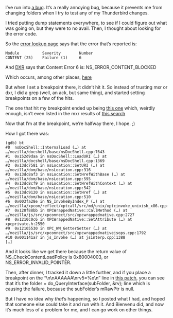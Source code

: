 <!--
.. title: How to (not quite) fix a bug.
.. date: 2010-03-10 22:17:58
.. author: Blake Winton
.. tags: thunderbird, mozilla, debugging
-->

I’ve run into [a bug](https://bugzilla.mozilla.org/show_bug.cgi?id=545933
).  It’s a really annoying bug, because it prevents me from changing
folders when I try to test any of my Thunderbird changes.

I tried putting dump statements everywhere, to see if I could figure out
what was going on, but they were to no avail.  Then, I thought about
looking for the error code.

So the [error lookup page](
http://silver.warwickcompsoc.co.uk/mozilla/misc/nserror?0x805E0006) says
that the error that’s reported is:

    Module          Severity        Number
    CONTENT (25)	Failure (1)     6

And
[DXR](http://scotland.proximity.on.ca/dxr/mozilla-central/content/base/public/nsContentErrors.h.html#l59)
says that Content Error 6 is:
    NS_ERROR_CONTENT_BLOCKED

Which occurs, among other places,
[here](http://mxr.mozilla.org/comm-central/source/mozilla/content/base/src/nsDocument.cpp#1129)

But when I set a breakpoint there, it didn’t hit it.  So instead of
trusting mxr or dxr, I did a grep (well, an ack, but same thing), and
started setting breakpoints on a few of the hits.

The one that hit my breakpoint ended up being [this
one](http://mxr.mozilla.org/comm-central/source/mozilla/docshell/base/nsDocShell.cpp#7643)
which, weirdly enough, isn’t even listed in the mxr results of [this
search](http://mxr.mozilla.org/comm-central/ident?i=NS_ERROR_CONTENT_BLOCKED)

Now that I’m at the breakpoint, we’re halfway there, I hope.  ;)

How I got there was:

    (gdb) bt
    #0  nsDocShell::InternalLoad (…) at …/mozilla/docshell/base/nsDocShell.cpp:7643
    #1  0x152d9daa in nsDocShell::LoadURI (…) at …/mozilla/docshell/base/nsDocShell.cpp:1369
    #2  0x13dc7581 in nsLocation::SetURI (…) at …/mozilla/dom/base/nsLocation.cpp:316
    #3  0x13dc8af3 in nsLocation::SetHrefWithBase (…) at …/mozilla/dom/base/nsLocation.cpp:595
    #4  0x13dc8cf9 in nsLocation::SetHrefWithContext (…) at …/mozilla/dom/base/nsLocation.cpp:542
    #5  0x13dc9120 in nsLocation::SetHref (…) at …/mozilla/dom/base/nsLocation.cpp:510
    #6  0x003fa28e in NS_InvokeByIndex_P (…) at …/mozilla/xpcom/reflect/xptcall/src/md/unix/xptcinvoke_unixish_x86.cpp:179
    #7  0x120f88bb in XPCWrappedNative::CallMethod (…) at …/mozilla/js/src/xpconnect/src/xpcwrappednative.cpp:2727
    #8  0x1210c0c6 in XPCWrappedNative::SetAttribute (…) at xpcprivate.h:2550
    #9  0x12105530 in XPC_WN_GetterSetter (…) at …/mozilla/js/src/xpconnect/src/xpcwrappednativejsops.cpp:1792
    #10 0x001141a7 in js_Invoke (…) at jsinterp.cpp:1388
    […]

And it looks like we get there because the return value of
NS_CheckContentLoadPolicy is 0x80004003, or NS_ERROR_INVALID_POINTER.

Then, after dinner, I tracked it down a little further, and if you place a
breakpoint on the “\\n\\nAAAAAA\\nrv5=%x\\n” line in [this patch](
https://bug545933.bugzilla.mozilla.org/attachment.cgi?id=427516), you can
see that it’s the folder = do_QueryInterface(subFolder, &amp;rv); line
which is causing the failure, because the subFolder’s mRawPtr is null.

But I have no idea why _that_’s happening, so I posted what I had, and
hoped that someone else could take it and run with it.  And Bienvenu did,
and now it’s much less of a problem for me, and I can go work on other
things.


